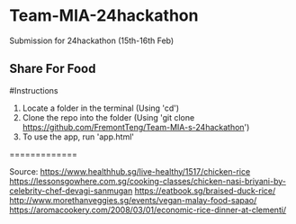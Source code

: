 # Team-MIA-24hackathon
Submission for 24hackathon (15th-16th Feb)

## Share For Food

#Instructions
1) Locate a folder in the terminal (Using 'cd')
2) Clone the repo into the folder (Using 'git clone https://github.com/FremontTeng/Team-MIA-s-24hackathon')
3) To use the app, run 'app.html'

=============

Source:
https://www.healthhub.sg/live-healthy/1517/chicken-rice
https://lessonsgowhere.com.sg/cooking-classes/chicken-nasi-briyani-by-celebrity-chef-devagi-sanmugan
https://eatbook.sg/braised-duck-rice/
http://www.morethanveggies.sg/events/vegan-malay-food-sapao/
https://aromacookery.com/2008/03/01/economic-rice-dinner-at-clementi/